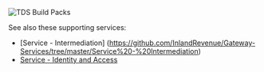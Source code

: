 ![TDS Build Packs](https://github.com/InlandRevenue/Gateway-Services/blob/master/Images/TDSBuildPacks.PNG)

See also these supporting services:
* [Service - Intermediation] (https://github.com/InlandRevenue/Gateway-Services/tree/master/Service%20-%20Intermediation)
* [Service - Identity and Access](https://github.com/InlandRevenue/Gateway-Services/tree/master/Service%20-%20Identity%20and%20Access)

